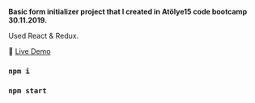 **Basic form initializer project that I created in Atölye15 code bootcamp 30.11.2019.**

Used React & Redux.

:rocket:
[Live Demo](https://github.com/ozgurdevo/Simple-Form-App/ "Live Demo")

### `npm i`

### `npm start`
